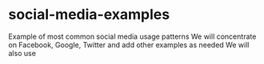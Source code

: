 # social-media-examples
Example of most common social media usage patterns
We will concentrate on Facebook, Google, Twitter and add other examples as needed
We will also use 
